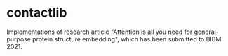 # contactlib

Implementations of research article "Attention is all you need for general-purpose protein structure embedding", which has been submitted to BIBM 2021.

